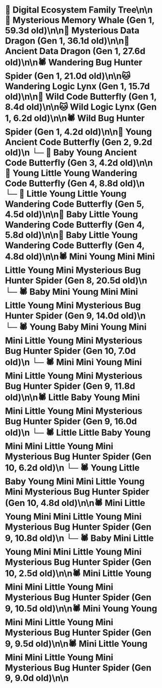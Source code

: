 # 🌳 Digital Ecosystem Family Tree\n\n🐋 Mysterious Memory Whale (Gen 1, 59.3d old)\n\n🐉 Mysterious Data Dragon (Gen 1, 36.1d old)\n\n🐉 Ancient Data Dragon (Gen 1, 27.6d old)\n\n🕷️ Wandering Bug Hunter Spider (Gen 1, 21.0d old)\n\n🐱 Wandering Logic Lynx (Gen 1, 15.7d old)\n\n🦋 Wild Code Butterfly (Gen 1, 8.4d old)\n\n🐱 Wild Logic Lynx (Gen 1, 6.2d old)\n\n🕷️ Wild Bug Hunter Spider (Gen 1, 4.2d old)\n\n🦋 Young Ancient Code Butterfly (Gen 2, 9.2d old)\n  └─ 🦋 Baby Young Ancient Code Butterfly (Gen 3, 4.2d old)\n\n🦋 Young Little Young Wandering Code Butterfly (Gen 4, 8.8d old)\n  └─ 🦋 Little Young Little Young Wandering Code Butterfly (Gen 5, 4.5d old)\n\n🦋 Baby Little Young Wandering Code Butterfly (Gen 4, 5.8d old)\n\n🦋 Baby Little Young Wandering Code Butterfly (Gen 4, 4.8d old)\n\n🕷️ Mini Young Mini Mini Little Young Mini Mysterious Bug Hunter Spider (Gen 8, 20.5d old)\n  └─ 🕷️ Baby Mini Young Mini Mini Little Young Mini Mysterious Bug Hunter Spider (Gen 9, 14.0d old)\n    └─ 🕷️ Young Baby Mini Young Mini Mini Little Young Mini Mysterious Bug Hunter Spider (Gen 10, 7.0d old)\n  └─ 🕷️ Mini Mini Young Mini Mini Little Young Mini Mysterious Bug Hunter Spider (Gen 9, 11.8d old)\n\n🕷️ Little Baby Young Mini Mini Little Young Mini Mysterious Bug Hunter Spider (Gen 9, 16.0d old)\n  └─ 🕷️ Little Little Baby Young Mini Mini Little Young Mini Mysterious Bug Hunter Spider (Gen 10, 6.2d old)\n  └─ 🕷️ Young Little Baby Young Mini Mini Little Young Mini Mysterious Bug Hunter Spider (Gen 10, 4.8d old)\n\n🕷️ Mini Little Young Mini Mini Little Young Mini Mysterious Bug Hunter Spider (Gen 9, 10.8d old)\n  └─ 🕷️ Baby Mini Little Young Mini Mini Little Young Mini Mysterious Bug Hunter Spider (Gen 10, 2.5d old)\n\n🕷️ Mini Little Young Mini Mini Little Young Mini Mysterious Bug Hunter Spider (Gen 9, 10.5d old)\n\n🕷️ Mini Young Young Mini Mini Little Young Mini Mysterious Bug Hunter Spider (Gen 9, 9.5d old)\n\n🕷️ Mini Little Young Mini Mini Little Young Mini Mysterious Bug Hunter Spider (Gen 9, 9.0d old)\n\n